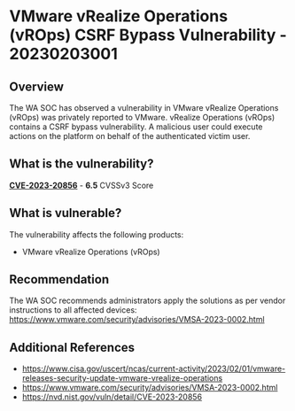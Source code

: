 # VMware vRealize Operations (vROps) CSRF Bypass Vulnerability - 20230203001

## Overview

The WA SOC has observed a vulnerability in VMware vRealize Operations (vROps) was privately reported to VMware. vRealize Operations (vROps) contains a CSRF bypass vulnerability. A malicious user could execute actions on the platform on behalf of the authenticated victim user.

## What is the vulnerability?

[**CVE-2023-20856**](https://cve.mitre.org/cgi-bin/cvename.cgi?name=CVE-2023-20856) - **6.5** CVSSv3 Score

## What is vulnerable?

The vulnerability affects the following products:

- VMware vRealize Operations (vROps)

## Recommendation

The WA SOC recommends administrators apply the solutions as per vendor instructions to all affected devices: <https://www.vmware.com/security/advisories/VMSA-2023-0002.html>

## Additional References

- <https://www.cisa.gov/uscert/ncas/current-activity/2023/02/01/vmware-releases-security-update-vmware-vrealize-operations>
- <https://www.vmware.com/security/advisories/VMSA-2023-0002.html>
- <https://nvd.nist.gov/vuln/detail/CVE-2023-20856>
